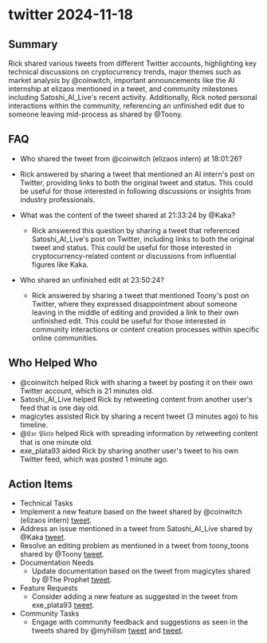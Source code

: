 # twitter 2024-11-18

## Summary

Rick shared various tweets from different Twitter accounts, highlighting key technical discussions on cryptocurrency trends, major themes such as market analysis by @coinwitch, important announcements like the AI internship at elizaos mentioned in a tweet, and community milestones including Satoshi_AI_Live's recent activity. Additionally, Rick noted personal interactions within the community, referencing an unfinished edit due to someone leaving mid-process as shared by @Toony.

## FAQ

- Who shared the tweet from @coinwitch (elizaos intern) at 18:01:26?
- Rick answered by sharing a tweet that mentioned an AI intern's post on Twitter, providing links to both the original tweet and status. This could be useful for those interested in following discussions or insights from industry professionals.

- What was the content of the tweet shared at 21:33:24 by @Kaka?

    - Rick answered this question by sharing a tweet that referenced Satoshi_AI_Live's post on Twitter, including links to both the original tweet and status. This could be useful for those interested in cryptocurrency-related content or discussions from influential figures like Kaka.

- Who shared an unfinished edit at 23:50:24?
    - Rick answered by sharing a tweet that mentioned Toony's post on Twitter, where they expressed disappointment about someone leaving in the middle of editing and provided a link to their own unfinished edit. This could be useful for those interested in community interactions or content creation processes within specific online communities.

## Who Helped Who

- @coinwitch helped Rick with sharing a tweet by posting it on their own Twitter account, which is 21 minutes old.
- Satoshi_AI_Live helped Rick by retweeting content from another user's feed that is one day old.
- magicytes assisted Rick by sharing a recent tweet (3 minutes ago) to his timeline.
- @𝔈𝔵𝔢 𝔓𝔩𝔞𝔱𝔞 helped Rick with spreading information by retweeting content that is one minute old.
- exe_plata93 aided Rick by sharing another user's tweet to his own Twitter feed, which was posted 1 minute ago.

## Action Items

- Technical Tasks
- Implement a new feature based on the tweet shared by @coinwitch (elizaos intern) [tweet](https://fxtwitter.com/Banks/status/1858680488702959682).
- Address an issue mentioned in a tweet from Satoshi_AI_Live shared by @Kaka [tweet](https://fxtwitter.com/Satoshi_AI_Live/status/1858068063666536695).
- Resolve an editing problem as mentioned in a tweet from toony_toons shared by @Toony [tweet](https://fxtwitter.com/toony_toons/status/1858777547661828179).
- Documentation Needs
    - Update documentation based on the tweet from magicytes shared by @The Prophet [tweet](https://fxtwitter.com/magicytes/status/1858767275643596832).
- Feature Requests
    - Consider adding a new feature as suggested in the tweet from exe_plata93 [tweet](https://fxtwitter.com/exe_plata93/status/1858774962821107980).
- Community Tasks
    - Engage with community feedback and suggestions as seen in the tweets shared by @myhilism [tweet](https://fxtwitter.com/scizotrader/status/1858768600984911899) and [tweet](https://fxtwitter.com/scizotrader/status/1858772002330603797).
